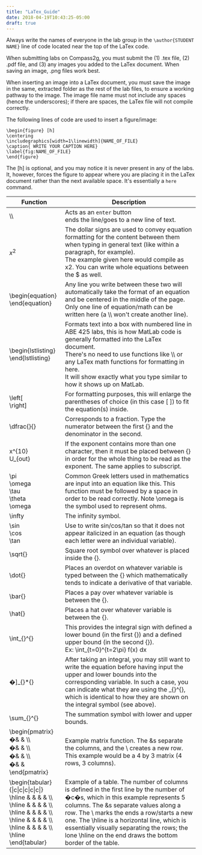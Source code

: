 ```yaml
---
title: "LaTex_Guide"
date: 2018-04-19T10:43:25-05:00
draft: true
---
```


Always write the names of everyone in the lab group in the `\author{STUDENT NAME}` line of code located near the top of the LaTex code.  

When submitting labs on Compass2g, you must submit the (1) .tex file, (2) .pdf file, and (3) any images you added to the LaTex document. When saving an image, .png files work best.

When inserting an image into a LaTex document, you must save the image in the same, extracted folder as the rest of the lab files, to ensure a working pathway to the image. The image file name must not include any spaces (hence the underscores); if there are spaces, the LaTex file will not compile correctly.

The following lines of code are used to insert a figure/image:

```
\begin{figure} [h]
\centering
\includegraphics[width=1\linewidth]{NAME_OF_FILE}
\caption{ WRITE YOUR CAPTION HERE}
\label{fig:NAME_OF_FILE}
\end{figure}
```

The [h] is optional, and you may notice it is never present in any of the labs. It, however, forces the figure to appear where you are placing it in the LaTex document rather than the next available space. It's essentially a `here` command.

|Function | Description |
| ------- | ----------- |
| \\\\ | Acts as an `enter` button <br> ends the line/goes to a new line of text. |
|$x^2$|The dollar signs are used to convey equation formatting for the content between them when typing in general text (like within a paragraph, for example). <br> The example given here would compile as x2. You can write whole equations between the $ as well.|
|\begin{equation} <br> \end{equation}|Any line you write between these two will automatically take the format of an equation and be centered in the middle of the page. <br> Only one line of equation/math can be written here (a \\\\ won't create another line).|
|\begin{lstlisting} <br> \end{lstlisting}|Formats text into a box with numbered line in ABE 425 labs, this is how MatLab code is generally formatted into the LaTex document. <br> There's no need to use functions like \\\\ or any LaTex math functions for formatting in here. <br> It will show exactly what you type similar to how it shows up on MatLab.|
|\left[ <br> \right]|For formatting purposes, this will enlarge the parentheses of choice (in this case [ ]) to fit the equation(s) inside.|
|\dfrac{}{}|Corresponds to a fraction. Type the numerator between the first {} and the denominator in the second.|
|x^{10} <br> U_{out}|If the exponent contains more than one character, then it must be placed between {} in order for the whole thing to be read as the exponent. The same applies to subscript.|
|\pi <br> \omega <br> \tau <br> \theta <br> \omega|Common Greek letters used in mathematics are input into an equation like this. This function must be followed by a space in order to be read correctly. Note \omega is the symbol used to represent ohms.|
|\infty|The infinity symbol.|
|\sin <br> \cos <br> \tan|Use to write sin/cos/tan so that it does not appear italicized in an equation (as though each letter were an individual variable).|
|\sqrt{}|Square root symbol over whatever is placed inside the {}.|
|\dot{}|Places an overdot on whatever variable is typed between the {} which mathematically tends to indicate a derivative of that variable.|
|\bar{}|Places a pay over whatever variable is between the {}.|
|\hat{}|Places a hat over whatever variable is between the {}.|
|\int_{}^{}|This provides the integral sign with defined a lower bound (in the first {}) and a defined upper bound (in the second {}). <br> Ex: \int_{t=0}^{t=2\pi} f(x) dx|
|�]_{}*{}|After taking an integral, you may still want to write the equation before having input the upper and lower bounds into the corresponding variable. In such a case, you can indicate what they are using the _{}^{}, which is identical to how they are shown on the integral symbol (see above).|
|\sum_{}^{}|The summation symbol with lower and upper bounds.|
|\begin{pmatrix} <br> �& & \\\\ <br> �& & \\\\ <br> �& & \\\\ <br> �& & <br> \end{pmatrix}|Example matrix function. The &s separate the columns, and the \\ creates a new row. This example would be a 4 by 3 matrix (4 rows, 3 columns).|
|\begin{tabular}{\|c\|c\|c\|c\|c\|} <br> \hline & & & & \\\\ <br> \hline & & & & \\\\ <br> \hline & & & & \\\\ <br> \hline & & & & \\\\ <br> \hline & & & & \\\\ <br> \hline <br> \end{tabular} | Example of a table. The number of columns is defined in the first line by the number of �c�s, which in this example represents 5 columns. The &s separate values along a row. The \\ marks the ends a row/starts a new one. The \hline is a horizontal line, which is essentially visually separating the rows; the lone \hline on the end draws the bottom border of the table.|
